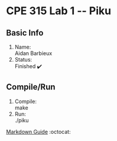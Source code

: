 # CPE 315 Lab 1 -- Piku

## Basic Info
1. Name:  
  Aidan Barbieux
2. Status:  
  Finished :heavy_check_mark:  
## Compile/Run
1. Compile:  
  make
2. Run:  
  ./piku

[Markdown Guide](https://guides.github.com/features/mastering-markdown/)
:octocat:



